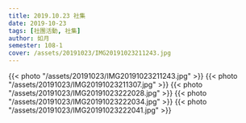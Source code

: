 ```yaml
---
title: 2019.10.23 社集
date: 2019-10-23
tags: [社團活動, 社集]
author: 如月
semester: 108-1
cover: /assets/20191023/IMG20191023211243.jpg
---
```


{{< photo "/assets/20191023/IMG20191023211243.jpg" >}}
{{< photo "/assets/20191023/IMG20191023211307.jpg" >}}
{{< photo "/assets/20191023/IMG20191023222028.jpg" >}}
{{< photo "/assets/20191023/IMG20191023222034.jpg" >}}
{{< photo "/assets/20191023/IMG20191023222041.jpg" >}}